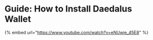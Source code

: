 # Guide: How to Install Daedalus Wallet

{% embed url="https://www.youtube.com/watch?v=eNUwie_45E8" %}
